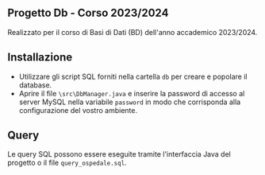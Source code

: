 ## Progetto Db - Corso 2023/2024
Realizzato per il corso di Basi di Dati (BD) dell'anno accademico 2023/2024.

## Installazione
- Utilizzare gli script SQL forniti nella cartella `db` per creare e popolare il database.
- Aprire il file `\src\DbManager.java` e inserire la password di accesso al server MySQL nella variabile `password` in modo che corrisponda alla configurazione del vostro ambiente.

## Query
Le query SQL possono essere eseguite tramite l'interfaccia Java del progetto o il file `query_ospedale.sql`.
